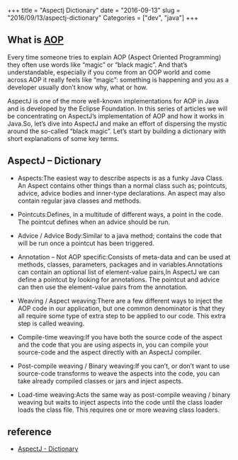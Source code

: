 +++
title = "Aspectj Dictionary"
date = "2016-09-13"
slug = "2016/09/13/aspectj-dictionary"
Categories = ["dev", "java"]
+++
## What is [AOP](https://en.wikipedia.org/wiki/Aspect-oriented_programming)

Every time someone tries to explain AOP (Aspect Oriented Programming) they often use words like “magic” or “black magic”. And that’s understandable, especially if you come from an OOP world and come across AOP it really feels like “magic”: something is happening and you as a developer usually don’t know why, what or how.

AspectJ is one of the more well-known implementations for AOP in Java and is developed by the Eclipse Foundation. In this series of articles we will be concentrating on AspectJ’s implementation of AOP and how it works in Java.So, let’s dive into AspectJ and make an effort of dispersing the mystic around the so-called “black magic”. Let’s start by building a dictionary with short explanations of some key terms.

<!-- more -->

## AspectJ – Dictionary

+ Aspects:The easiest way to describe aspects is as a funky Java Class. An Aspect contains other things than a normal class such as; pointcuts, advice, advice bodies and inner-type declarations. An aspect may also contain regular java classes and methods.

+ Pointcuts:Defines, in a multitude of different ways, a point in the code. The pointcut defines when an advice should be run.

+ Advice / Advice Body:Similar to a java method; contains the code that will be run once a pointcut has been triggered.

+ Annotation – Not AOP specific:Consists of meta-data and can be used at methods, classes, parameters, packages and in variables.Annotations can contain an optional list of element-value pairs,In AspectJ we can define a pointcut by looking for annotations. The pointcut and advice can then use the element-value pairs from the annotation.

+ Weaving / Aspect weaving:There are a few different ways to inject the AOP code in our application, but one common denominator is that they all require some type of extra step to be applied to our code. This extra step is called weaving.

+ Compile-time weaving:If you have both the source code of the aspect and the code that you are using aspects in, you can compile your source-code and the aspect directly with an AspectJ compiler.

+ Post-compile weaving / Binary weaving:If you can’t, or don’t want to use source-code transforms to weave the aspects into the code, you can take already compiled classes or jars and inject aspects.

+ Load-time weaving:Acts the same way as post-compile weaving / binary weaving but waits to inject aspects into the code until the class loader loads the class file. This requires one or more weaving class loaders.

## reference

+ [AspectJ - Dictionary](http://blog.jayway.com/2015/09/03/aspectj-and-aop-the-black-magic-of-programming/)
